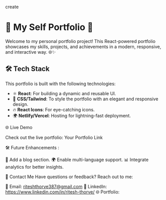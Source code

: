  create 
# 🌟 My Self Portfolio 🚀

Welcome to my personal portfolio project! This React-powered portfolio showcases my skills, projects, and achievements in a modern, responsive, and interactive way. 🌐✨

## 🛠️ Tech Stack

This portfolio is built with the following technologies:

- ⚛️ **React**: For building a dynamic and reusable UI.
- 🎨 **CSS/Tailwind**: To style the portfolio with an elegant and responsive design.
- 🔥 **React Icons**: For eye-catching icons.
- 🌍 **Netlify/Vercel**: Hosting for lightning-fast deployment.


🌐 Live Demo

Check out the live portfolio: Your Portfolio Link


🛠️ Future Enhancements :

🔗 Add a blog section.
🌍 Enable multi-language support.
📊 Integrate analytics for better insights.


📧 Contact Me
Have questions or feedback? Reach out to me:

📩 Email: riteshthorve387@gmail.com
💼 LinkedIn: https://www.linkedin.com/in/ritesh-thorve/
🌐 Portfolio:  